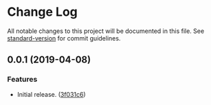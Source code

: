 # Change Log

All notable changes to this project will be documented in this file. See [standard-version](https://github.com/conventional-changelog/standard-version) for commit guidelines.

## 0.0.1 (2019-04-08)


### Features

* Initial release. ([3f031c6](https://github.com/pluginplay/create-cep-project/commit/3f031c6))
